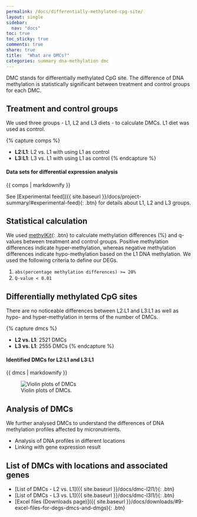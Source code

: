 ```yaml
---
permalink: /docs/differentially-methylated-cpg-site/
layout: single
sidebar:
  nav: "docs"
toc: true
toc_sticky: true
comments: true
share: true
title:  "What are DMCs?"
categories: summary dna-methylation dmc
---
```

DMC stands for differentially methylated CpG site. The difference of DNA methylation is statistically significant between treatment and control groups for each DMC.

## Treatment and control groups
We used three groups - L1, L2 and L3 diets - to calculate DMCs. L1 diet was used as control.

{% capture comps %}
- **L2:L1**: L2 vs. L1 with using L1 as control
- **L3:L1**: L3 vs. L1 with using L1 as control
{% endcapture %}

<div class="notice">
  <h4 class="no_toc">Data sets for differential expression analysis</h4>
  {{ comps | markdownify }}
</div>

See [Experimental feed]({{ site.baseurl }}/docs/project-summary/#experimental-feed){: .btn} for details about L1, L2 and L3 groups.

## Statistical calculation
We used [methylKit](https://bioconductor.org/packages/methylKit/){: .btn} to calculate methylation differences (%) and q-values between treatment and control groups. Positive methylation differences indicate hyper-methylation, whereas negative methylation differences indicate hypo-methylation based on the L1 DNA methylation. We used the following criteria to define our DEGs.

1. `abs(percentage methylation differences) >= 20%`
2. `Q-value < 0.01`

## Differentially methylated CpG sites
There are no noticeable differences between L2:L1 and L3:L1 as well as hypo- and hyper-methylation in terms of the number of DMCs.

{% capture dmcs %}
- **L2 vs. L1**: 2521 DMCs
- **L3 vs. L1**: 2555 DMCs
{% endcapture %}

<div class="notice">
  <h4 class="no_toc">Identified DMCs for L2:L1 and L3:L1</h4>
  {{ dmcs | markdownify }}
</div>

<figure>
    <img src="{{ site.baseurl }}/assets/images/dna/dmc_liver.png" alt="Violin plots of DMCs">
    <figcaption>Violin plots of DMCs.</figcaption>
</figure>

## Analysis of DMCs
We further analysed DMCs to understand the differences of DNA methylation profiles affected by micronutrients.
- Analysis of DNA profiles in different locations
- Linking with gene expression result

## List of DMCs with locations and associated genes
- [List of DMCs - L2 vs. L1]({{ site.baseurl }}/docs/dmc-l2l1/){: .btn}
- [List of DMCs - L3 vs. L1]({{ site.baseurl }}/docs/dmc-l3l1/){: .btn}
- [Excel files (Downloads page)]({{ site.baseurl }}/docs/downloads/#9-excel-files-for-degs-dmcs-and-dmgs){: .btn}
